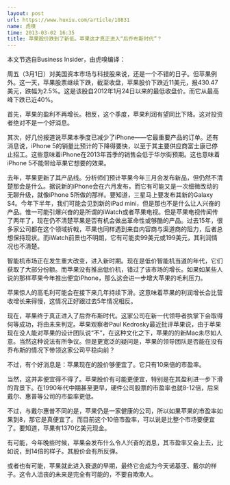```yaml
---
layout: post
url: https://www.huxiu.com/article/10831
name: 虎嗅
time: 2013-03-02 16:35
title: 苹果股价跌到了新低。苹果这才真正进入“后乔布斯时代”？
---
```

本文节选自Business Insider，由虎嗅编译：

周五（3月1日）对美国资本市场与科技股来说，还是一个不错的日子。但苹果例外。这一天，苹果股票继续下跌，截至收盘，苹果股价下跌近11美元，报430.47美元，跌幅为2.5%。这是该股自2012年1月24日以来的最低收盘价。而它从最高峰下跌已近40%。

首先，苹果的盈利不再增长。相反，这个季度，苹果利润有望同比下降。这对投资者绝对不是一个好消息。

其次，好几份报道说苹果本季度已减少了iPhone——它最重要产品的订单。还有消息说，iPhone 5的销量比预计的下降得要快，以至于其主要供应商富士康已停止招工。这些意味着iPhone在2013年首季的销售会低于华尔街预期。这也意味着iPhone 5不能带给苹果它想要的效果。

去年，苹果更新了其产品线。分析师们预计苹果今年三月会发布新品，但仍然不清楚那会是什么。据说新的iPhone会在六月发布，而它有可能又是一次细微改动的无聊升级，就像iPhone 5所做的那样。要知道，三星马上要发布其新的Galaxy S4。今年下半年，我们可能会见到新的iPad mini，但是那也不是什么让人兴奋的产品。惟一可能引爆兴奋的是所谓的iWatch或者苹果电视。但是苹果电视传闻传了两年了，现在仍不清楚苹果是否有机会做出革命性或够酷的产品。过去15年，很多家公司都在这个领域折戟，苹果也同样遇到来自内容商与渠道商的阻力，后者总想保持现状。而iWatch前景也不明朗，它有可能卖99美元或199美元，其利润情况也不清楚。

智能机市场正在发生重大改变，进入新时期。现在是低价智能机当道的年代，它们获取了大部分份额。而苹果没有推出低价机，错过了该市场的增长。如果如某些人说的那样苹果今年推出便宜iPhone，那么这会进一步增大苹果的毛利压力。

苹果惊人的高毛利可能会在接下来几年持续下滑。这意味着苹果的利润增长会比营收增长来得慢，这情况正好跟过去5年情况相反。

现在，苹果终于真正进入了后乔布斯时代。这家公司在新一代领导者执掌下会取得何等成功，将由未来判定。苹果观察者Paul Kedrosky最近批评苹果说，由于苹果现在没人能对苹果的设计团队说“不”，在这种文化之下，苹果的的新Mac未尽如人意。当然这种说法有所争议。但是更宽泛的疑问是，苹果的领导团队是否能在没有乔布斯的情况下带领这家公司平稳向前？

不过，有个好消息是：苹果现在的股价够便宜了。它只有10来倍的市盈率。

当然，这并非便宜得不得了。苹果股价有可能更便宜，特别是在其盈利进一步下滑的背景下。在1990年代中期甚至更早，硬件公司股票的市盈率也就8-12倍，后来戴尔、惠普等公司的市盈率更低。

不过，与戴尔惠普不同的是，苹果仍是一家健康的公司，所以如果苹果的市盈率如果到8，那它是真便宜了。而目前这个10倍市盈率，可以说是比整个市场要便宜了。要知道，苹果有1370亿美元现金。

有可能，今年晚些时候，苹果会发布什么令人兴奋的消息，其市盈率又会上去，比如说，到14倍的样子。其股价会有所反弹。

或者也有可能，苹果就此进入衰退的早期，最终它会成为今天诺基亚、戴尔的样子。这令人沮丧的未来是完全有可能的，不要自欺欺人。

